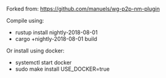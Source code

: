 Forked from: https://github.com/manuels/wg-p2p-nm-plugin

Compile using:

- rustup install nightly-2018-08-01
- cargo +nightly-2018-08-01 build

Or install using docker:

- systemctl start docker
- sudo make install USE_DOCKER=true
